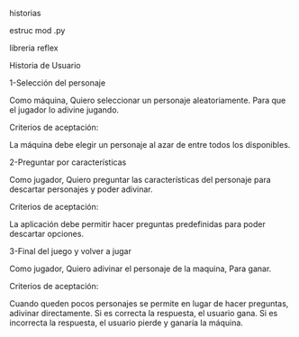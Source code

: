 historias

estruc mod .py

libreria reflex

Historia de Usuario


1-Selección del personaje 

Como máquina,
Quiero seleccionar un personaje aleatoriamente.
Para que el jugador lo adivine jugando.

Criterios de aceptación:

La máquina debe elegir un personaje al azar de entre todos los disponibles.


2-Preguntar por características

Como jugador,
Quiero preguntar las características del personaje para descartar personajes y poder adivinar.

Criterios de aceptación:

La aplicación debe permitir hacer preguntas predefinidas para poder descartar opciones.
    

3-Final del juego y volver a jugar

Como jugador,
Quiero adivinar el personaje de la maquina,
Para ganar.

Criterios de aceptación:

Cuando queden pocos personajes se permite en lugar de hacer preguntas, adivinar directamente.
Si es correcta la respuesta, el  usuario gana.
Si es incorrecta la respuesta, el usuario pierde y ganaría la máquina.




